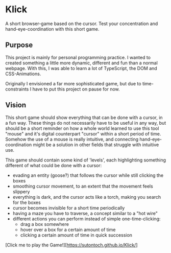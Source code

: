# Klick
A short browser-game based on the cursor. Test your concentration and hand-eye-coordination with this short game.

## Purpose
This project is mainly for personal programming practice. I wanted to created something a little more dynamic, different and fun than a normal webpage. With this, I was able to learn a lot of TypeScript, the DOM and CSS-Animations.

Originally I envisioned a far more sophisticated game, but due to time-constraints I have to put this project on pause for now.

## Vision
This short game should show everything that can be done with a cursor, in a fun way. These things do not necessarily have to be useful in any way, but should be a short reminder on how a whole world learned to use this tool "mouse" and it's digital counterpart "cursor" within a short period of time. Somehow the use of a mouse is really intuitive, and connecting hand-eye-coordination might be a solution in other fields that struggle with intuitive use.

This game should contain some kind of 'levels', each highlighting something different of what could be done with a cursor:
- evading an entity (goose?) that follows the cursor while still clicking the boxes
- smoothing cursor movement, to an extent that the movement feels slippery
- everything is dark, and the cursor acts like a torch, making you search for the boxes
- cursor becomes invisible for a short time periodically
- having a maze you have to traverse, a concept similar to a "hot wire"
- different actions you can perform instead of simple one-time-clicking:
  - drag a box somewhere
  - hover over a box for a certain amount of time
  - clicking a certain amount of time in quick succession

[Click me to play the Game!][https://sutontoch.github.io/Klick/]